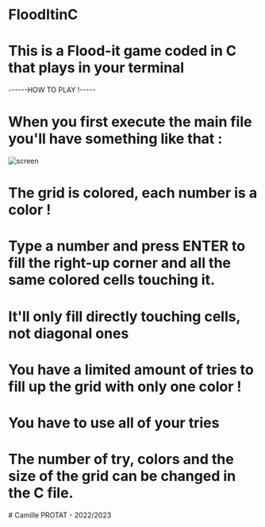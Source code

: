 # FloodItinC

# This is a Flood-it game coded in C that plays in your terminal


------HOW TO PLAY !-----
# When you first execute the main file you'll have something like that :

![screen](https://github.com/Starlight116/FloodItinC/assets/127672982/73ea2f66-5992-4c75-aa67-45d5eb6e8caa)

# The grid is colored, each number is a color !
# Type a number and press ENTER to fill the right-up corner and all the same colored cells touching it.
# It'll only fill directly touching cells, not diagonal ones

# You have a limited amount of tries to fill up the grid with only one color ! 
# You have to use all of your tries
# The number of try, colors and the size of the grid can be changed in the C file.

# Camille PROTAT - 2022/2023
